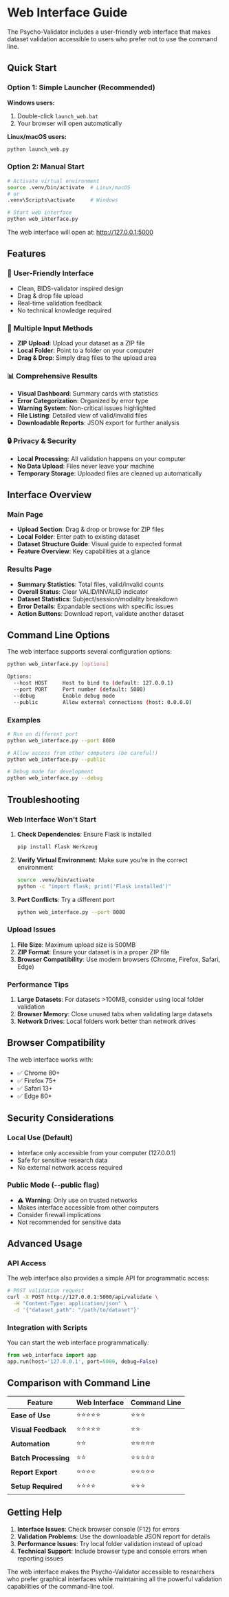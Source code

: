 # Web Interface Guide

The Psycho-Validator includes a user-friendly web interface that makes dataset validation accessible to users who prefer not to use the command line.

## Quick Start

### Option 1: Simple Launcher (Recommended)
**Windows users:**
1. Double-click `launch_web.bat`
2. Your browser will open automatically

**Linux/macOS users:**
```bash
python launch_web.py
```

### Option 2: Manual Start
```bash
# Activate virtual environment
source .venv/bin/activate  # Linux/macOS
# or
.venv\Scripts\activate     # Windows

# Start web interface
python web_interface.py
```

The web interface will open at: http://127.0.0.1:5000

## Features

### 🎯 **User-Friendly Interface**
- Clean, BIDS-validator inspired design
- Drag & drop file upload
- Real-time validation feedback
- No technical knowledge required

### 📁 **Multiple Input Methods**
- **ZIP Upload**: Upload your dataset as a ZIP file
- **Local Folder**: Point to a folder on your computer
- **Drag & Drop**: Simply drag files to the upload area

### 📊 **Comprehensive Results**
- **Visual Dashboard**: Summary cards with statistics
- **Error Categorization**: Organized by error type
- **Warning System**: Non-critical issues highlighted
- **File Listing**: Detailed view of valid/invalid files
- **Downloadable Reports**: JSON export for further analysis

### 🔒 **Privacy & Security**
- **Local Processing**: All validation happens on your computer
- **No Data Upload**: Files never leave your machine
- **Temporary Storage**: Uploaded files are cleaned up automatically

## Interface Overview

### Main Page
- **Upload Section**: Drag & drop or browse for ZIP files
- **Local Folder**: Enter path to existing dataset
- **Dataset Structure Guide**: Visual guide to expected format
- **Feature Overview**: Key capabilities at a glance

### Results Page
- **Summary Statistics**: Total files, valid/invalid counts
- **Overall Status**: Clear VALID/INVALID indicator
- **Dataset Statistics**: Subject/session/modality breakdown
- **Error Details**: Expandable sections with specific issues
- **Action Buttons**: Download report, validate another dataset

## Command Line Options

The web interface supports several configuration options:

```bash
python web_interface.py [options]

Options:
  --host HOST     Host to bind to (default: 127.0.0.1)
  --port PORT     Port number (default: 5000)
  --debug         Enable debug mode
  --public        Allow external connections (host: 0.0.0.0)
```

### Examples
```bash
# Run on different port
python web_interface.py --port 8080

# Allow access from other computers (be careful!)
python web_interface.py --public

# Debug mode for development
python web_interface.py --debug
```

## Troubleshooting

### Web Interface Won't Start
1. **Check Dependencies**: Ensure Flask is installed
   ```bash
   pip install Flask Werkzeug
   ```

2. **Verify Virtual Environment**: Make sure you're in the correct environment
   ```bash
   source .venv/bin/activate
   python -c "import flask; print('Flask installed')"
   ```

3. **Port Conflicts**: Try a different port
   ```bash
   python web_interface.py --port 8080
   ```

### Upload Issues
1. **File Size**: Maximum upload size is 500MB
2. **ZIP Format**: Ensure your dataset is in a proper ZIP file
3. **Browser Compatibility**: Use modern browsers (Chrome, Firefox, Safari, Edge)

### Performance Tips
1. **Large Datasets**: For datasets >100MB, consider using local folder validation
2. **Browser Memory**: Close unused tabs when validating large datasets
3. **Network Drives**: Local folders work better than network drives

## Browser Compatibility

The web interface works with:
- ✅ Chrome 80+
- ✅ Firefox 75+
- ✅ Safari 13+
- ✅ Edge 80+

## Security Considerations

### Local Use (Default)
- Interface only accessible from your computer (127.0.0.1)
- Safe for sensitive research data
- No external network access required

### Public Mode (--public flag)
- ⚠️ **Warning**: Only use on trusted networks
- Makes interface accessible from other computers
- Consider firewall implications
- Not recommended for sensitive data

## Advanced Usage

### API Access
The web interface also provides a simple API for programmatic access:

```bash
# POST validation request
curl -X POST http://127.0.0.1:5000/api/validate \
  -H "Content-Type: application/json" \
  -d '{"dataset_path": "/path/to/dataset"}'
```

### Integration with Scripts
You can start the web interface programmatically:

```python
from web_interface import app
app.run(host='127.0.0.1', port=5000, debug=False)
```

## Comparison with Command Line

| Feature | Web Interface | Command Line |
|---------|---------------|--------------|
| **Ease of Use** | ⭐⭐⭐⭐⭐ | ⭐⭐⭐ |
| **Visual Feedback** | ⭐⭐⭐⭐⭐ | ⭐⭐ |
| **Automation** | ⭐⭐ | ⭐⭐⭐⭐⭐ |
| **Batch Processing** | ⭐⭐ | ⭐⭐⭐⭐⭐ |
| **Report Export** | ⭐⭐⭐⭐ | ⭐⭐⭐⭐⭐ |
| **Setup Required** | ⭐⭐⭐⭐ | ⭐⭐⭐ |

## Getting Help

1. **Interface Issues**: Check browser console (F12) for errors
2. **Validation Problems**: Use the downloadable JSON report for details
3. **Performance Issues**: Try local folder validation instead of upload
4. **Technical Support**: Include browser type and console errors when reporting issues

The web interface makes the Psycho-Validator accessible to researchers who prefer graphical interfaces while maintaining all the powerful validation capabilities of the command-line tool.
